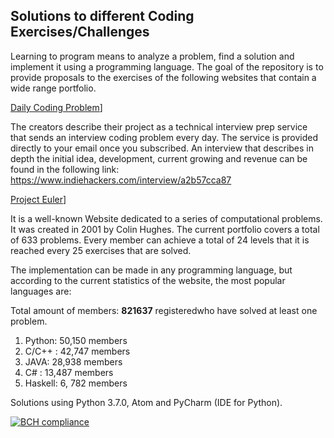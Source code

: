 ## Solutions to different Coding Exercises/Challenges 

Learning to program means to analyze a problem, find a solution and implement it using a programming language. The goal of the repository is to provide proposals to the exercises of the following websites that contain a wide range portfolio.
 
[Daily Coding Problem](https://www.dailycodingproblem.com)]

The creators describe their project as a technical interview prep service that sends an interview coding problem every day. The service is provided directly to your email once you subscribed. 
An interview that describes in depth the initial idea, development, current growing and revenue can be found in the following link:
https://www.indiehackers.com/interview/a2b57cca87

[Project Euler](https://www.projecteuler.net)]

It is a well-known Website dedicated to a series of computational problems. It was created in 2001 by Colin Hughes. The current portfolio covers a total of 633 problems.  Every member can achieve a total of 24 levels that it is reached every 25  exercises that are solved.

The implementation can be made in any programming language, but according to the current statistics of the website, the most popular languages are:

Total amount of members:  **821637** registeredwho have solved at least one problem.

1. Python: 50,150 members
2. C/C++ : 42,747 members
3. JAVA: 28,938 members
4. C# : 13,487 members
5. Haskell: 6, 782 members

Solutions using Python 3.7.0, Atom and PyCharm (IDE for Python).

[![BCH compliance](https://bettercodehub.com/edge/badge/grisreyesrios/Coding-Exercises-Challenges?branch=master)](https://bettercodehub.com/)
